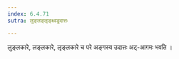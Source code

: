 ```yaml
---
index: 6.4.71
sutra: लुङ्लङ्लृङ्क्ष्वडुदात्तः

---
```

लुङ्लकारे, लङ्लकारे, लृङ्लकारे च परे अङ्गस्य उदात्तः अट्-आगमः भवति । 